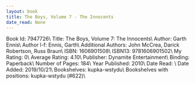 ```yaml
---
layout: book
title: The Boys, Volume 7 - The Innocents
date_read: None
---
```


Book Id: 7947726\ 
Title: The Boys, Volume 7: The Innocents\ 
Author: Garth Ennis\ 
Author l-f: Ennis, Garth\ 
Additional Authors: John McCrea, Darick Robertson, Russ Braun\ 
ISBN: 1606901508\ 
ISBN13: 9781606901502\ 
My Rating: 0\ 
Average Rating: 4.10\ 
Publisher: Dynamite Entertainment\ 
Binding: Paperback\ 
Number of Pages: 184\ 
Year Published: 2010\ 
Date Read: \ 
Date Added: 2019/10/21\ 
Bookshelves: kupka-wstydu\ 
Bookshelves with positions: kupka-wstydu (#622)\ 

